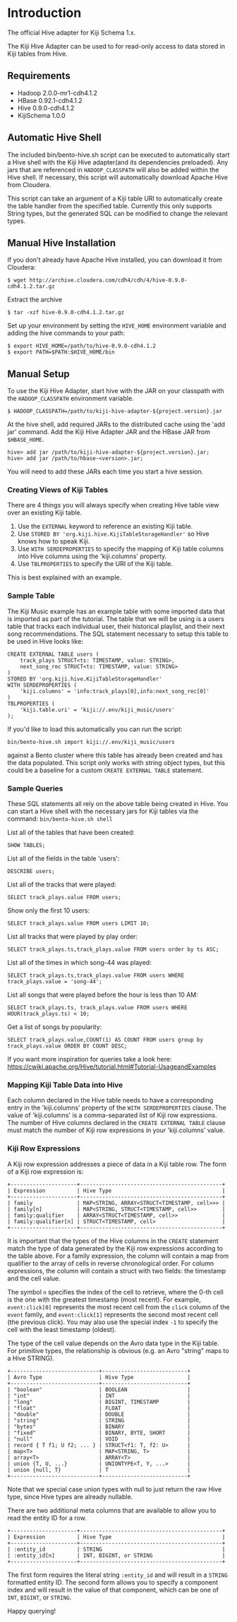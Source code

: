Introduction
============

The official Hive adapter for Kiji Schema 1.x.

The Kiji Hive Adapter can be used to for read-only access to
data stored in Kiji tables from Hive.

## Requirements
   * Hadoop 2.0.0-mr1-cdh4.1.2
   * HBase 0.92.1-cdh4.1.2
   * Hive 0.9.0-cdh4.1.2
   * KijiSchema 1.0.0

## Automatic Hive Shell
The included bin/bento-hive.sh script can be executed to automatically start a Hive shell
with the Kiji Hive adapter(and its dependencies preloaded).  Any jars that are referenced in
`HADOOP_CLASSPATH` will also be added within the Hive shell.  If necessary, this script will
automatically download Apache Hive from Cloudera.

This script can take an argument of a Kiji table URI to automatically create the table handler
from the specified table.  Currently this only supports String types, but the generated SQL
can be modified to change the relevant types.

## Manual Hive Installation

If you don't already have Apache Hive installed, you can download it from Cloudera:

    $ wget http://archive.cloudera.com/cdh4/cdh/4/hive-0.9.0-cdh4.1.2.tar.gz

Extract the archive

    $ tar -xzf hive-0.9.0-cdh4.1.2.tar.gz

Set up your environment by setting the `HIVE_HOME` environment variable and adding the hive
commands to your path:

    $ export HIVE_HOME=/path/to/hive-0.9.0-cdh4.1.2
    $ export PATH=$PATH:$HIVE_HOME/bin

## Manual Setup

To use the Kiji Hive Adapter, start hive with the JAR on your
classpath with the `HADOOP_CLASSPATH` environment variable.

    $ HADOOP_CLASSPATH=/path/to/kiji-hive-adapter-${project.version}.jar

At the hive shell, add required JARs to the distributed cache using
the 'add jar' command. Add the Kiji Hive Adapter JAR and the HBase
JAR from `$HBASE_HOME`.

    hive> add jar /path/to/kiji-hive-adapter-${project.version}.jar;
    hive> add jar /path/to/hbase-<version>.jar;

You will need to add these JARs each time you start a hive session.

### Creating Views of Kiji Tables

There are 4 things you will always specify when creating Hive table
view over an existing Kiji table.

   1. Use the `EXTERNAL` keyword to reference an existing Kiji table.
   2. Use `STORED BY 'org.kiji.hive.KijiTableStorageHandler'` so Hive
      knows how to speak Kiji.
   3. Use `WITH SERDEPROPERTIES` to specify the mapping of Kiji table
      columns into Hive columns using the 'kiji.columns' property.
   4. Use `TBLPROPERTIES` to specify the URI of the Kiji table.

This is best explained with an example.

### Sample Table

The Kiji Music example has an example table with some imported data that is imported as part
of the tutorial.  The table that we will be using is a users table that tracks each individual
user, their historical playlist, and their next song recommendations.  The SQL statement
necessary to setup this table to be used in Hive looks like:

    CREATE EXTERNAL TABLE users (
        track_plays STRUCT<ts: TIMESTAMP, value: STRING>,
        next_song_rec STRUCT<ts: TIMESTAMP, value: STRING>
    )
    STORED BY 'org.kiji.hive.KijiTableStorageHandler'
    WITH SERDEPROPERTIES (
        'kiji.columns' = 'info:track_plays[0],info:next_song_rec[0]'
    )
    TBLPROPERTIES (
        'kiji.table.uri' = 'kiji://.env/kiji_music/users'
    );

If you'd like to load this automatically you can run the script:

    bin/bento-hive.sh import kiji://.env/kiji_music/users

against a Bento cluster where this table has already been created and has the data populated.
This script only works with string object types, but this could be a baseline for a custom
`CREATE EXTERNAL TABLE` statement.


### Sample Queries

These SQL statements all rely on the above table being created in Hive.  You can start a Hive
shell with the necessary jars for Kiji tables via the command:
`bin/bento-hive.sh shell`

List all of the tables that have been created:

    SHOW TABLES;

List all of the fields in the table 'users':

    DESCRIBE users;

List all of the tracks that were played:

    SELECT track_plays.value FROM users;

Show only the first 10 users:

    SELECT track_plays.value FROM users LIMIT 10;

List all tracks that were played by play order:

    SELECT track_plays.ts,track_plays.value FROM users order by ts ASC;

List all of the times in which song-44 was played:

    SELECT track_plays.ts,track_plays.value FROM users WHERE track_plays.value = 'song-44';

List all songs that were played before the hour is less than 10 AM:

    SELECT track_plays.ts, track_plays.value FROM users WHERE HOUR(track_plays.ts) < 10;

Get a list of songs by popularity:

    SELECT track_plays.value,COUNT(1) AS COUNT FROM users group by track_plays.value ORDER BY COUNT DESC;

If you want more inspiration for queries take a look here:
https://cwiki.apache.org/Hive/tutorial.html#Tutorial-UsageandExamples

### Mapping Kiji Table Data into Hive

Each column declared in the Hive table needs to have a corresponding
entry in the 'kiji.columns' property of the `WITH SERDEPROPERTIES`
clause. The value of 'kiji.columns' is a comma-separated list of
Kiji row expressions. The number of Hive columns declared in the `CREATE
EXTERNAL TABLE` clause must match the number of Kiji row expressions in
your 'kiji.columns' value.


### Kiji Row Expressions

A Kiji row expression addresses a piece of data in a Kiji table
row. The form of a Kiji row expression is:

    +---------------------+---------------------------------------------+
    | Expression          | Hive Type                                   |
    +---------------------+---------------------------------------------+
    | family              | MAP<STRING, ARRAY<STRUCT<TIMESTAMP, cell>>> |
    | family[n]           | MAP<STRING, STRUCT<TIMESTAMP, cell>>        |
    | family:qualifier    | ARRAY<STRUCT<TIMESTAMP, cell>>              |
    | family:qualifier[n] | STRUCT<TIMESTAMP, cell>                     |
    +---------------------+---------------------------------------------+

It is important that the types of the Hive columns in the `CREATE`
statement match the type of data generated by the Kiji row
expressions according to the table above. For a family expression, the
column will contain a map from qualifier to the array of cells in
reverse chronological order. For column expressions, the column will
contain a struct with two fields: the timestamp and the cell value.

The symbol `n` specifies the index of the cell to retrieve, where the
0-th cell is the one with the greatest timestamp (most recent). For
example, `event:click[0]` represents the most recent cell from the
`click` column of the `event` family, and `event:click[1]` represents
the second most recent cell (the previous click). You may also use the
special index `-1` to specify the cell with the least timestamp
(oldest).

The type of the cell value depends on the Avro data type in the Kiji
table. For primitive types, the relationship is obvious (e.g. an Avro
"string" maps to a Hive STRING).

    +----------------------------+---------------------------+
    | Avro Type                  | Hive Type                 |
    +----------------------------+---------------------------+
    | "boolean"                  | BOOLEAN                   |
    | "int"                      | INT                       |
    | "long"                     | BIGINT, TIMESTAMP         |
    | "float"                    | FLOAT                     |
    | "double"                   | DOUBLE                    |
    | "string"                   | STRING                    |
    | "bytes"                    | BINARY                    |
    | "fixed"                    | BINARY, BYTE, SHORT       |
    | "null"                     | VOID                      |
    | record { T f1; U f2; ... } | STRUCT<f1: T, f2: U>      |
    | map<T>                     | MAP<STRING, T>            |
    | array<T>                   | ARRAY<T>                  |
    | union {T, U, ...}          | UNIONTYPE<T, Y, ...>      |
    | union {null, T}            | T                         |
    +----------------------------+---------------------------+

Note that we special case union types with null to just return the raw
Hive type, since Hive types are already nullable.

There are two additional meta columns that are available to allow you to read
the entity ID for a row.

    +---------------------+---------------------------------------------+
    | Expression          | Hive Type                                   |
    +---------------------+---------------------------------------------+
    | :entity_id          | STRING                                      |
    | :entity_id[n]       | INT, BIGINT, or STRING                      |
    +---------------------+---------------------------------------------+

The first form requires the literal string `:entity_id` and will result in
a `STRING` formatted entity ID.  The second form allows you to specify
a component index and will result in the value of that component, which can be
one of `INT`, `BIGINT`, or `STRING`.

Happy querying!
